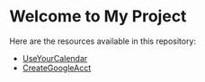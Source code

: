 # Welcome to My Project

Here are the resources available in this repository:

- [UseYourCalendar](UseYourCalendar.md)
- [CreateGoogleAcct](CreateGoogleAcct.md)